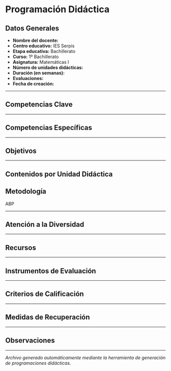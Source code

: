 # Programación Didáctica

## Datos Generales

- **Nombre del docente:** 
- **Centro educativo:** IES Serpis
- **Etapa educativa:** Bachillerato
- **Curso:** 1º Bachillerato
- **Asignatura:** Matemáticas I
- **Número de unidades didácticas:** 
- **Duración (en semanas):** 
- **Evaluaciones:** 
- **Fecha de creación:** 

---

## Competencias Clave



---

## Competencias Específicas



---

## Objetivos



---

## Contenidos por Unidad Didáctica



## Metodología

ABP

---

## Atención a la Diversidad



---

## Recursos



---

## Instrumentos de Evaluación



---

## Criterios de Calificación



---

## Medidas de Recuperación



---

## Observaciones



---

_Archivo generado automáticamente mediante la herramienta de generación de programaciones didácticas._